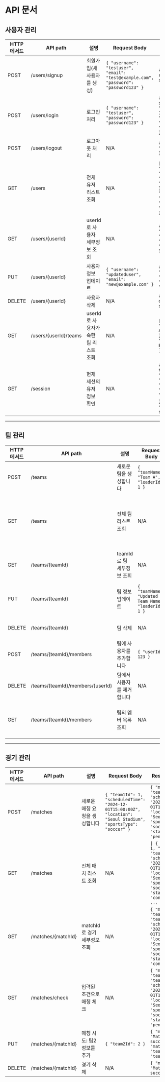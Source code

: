 # API 문서

## 사용자 관리

| HTTP 메서드 | API path              | 설명                               | Request Body                                                   | Response Body                                                |
|-------------|------------------------|------------------------------------|------------------------------------------------------------|---------------------------------------------------------|
| POST        | /users/signup          | 회원가입(새 사용자를 생성)         | `{ "username": "testuser", "email": "test@example.com", "password": "password123" }` | `{ "message": "User registered successfully" }`         |
| POST        | /users/login           | 로그인 처리                        | `{ "username": "testuser", "password": "password123" }`      | `{ "message": "Login successful", "user": { "userId": 1, "username": "testuser", "email": "test@example.com" } }` |
| POST        | /users/logout          | 로그아웃 처리                      | N/A                                                        | `{ "message": "Logout successful" }`                     |
| GET         | /users                 | 전체 유저 리스트 조회              | N/A                                                        | `[ { "userId": 1, "username": "testuser", "email": "test@example.com" }, { "userId": 2, "username": "testuser2", "email": "test2@example.com" } ... ]` |
| GET         | /users/{userId}        | userId로 사용자 세부정보 조회      | N/A                                                        | `{ "userId": 1, "username": "testuser", "email": "test@example.com" }` |
| PUT         | /users/{userId}        | 사용자 정보 업데이트              | `{ "username": "updateduser", "email": "new@example.com" }` | `{ "userId": 1, "username": "updateduser", "email": "new@example.com" }` |
| DELETE      | /users/{userId}        | 사용자 삭제                       | N/A                                                        | `{ "message": "User deleted successfully" }`                |
| GET         | /users/{userId}/teams  | userId로 사용자가 속한 팀 리스트 조회 | N/A                                                        | `[ { "teamId": 1, "teamName": "Team A", "leaderId": 1 }, { "teamId": 2, "teamName": "Team B", "leaderId": 2 } ]` |
| GET         | /session               | 현재 세션의 유저 정보 확인         | N/A                                                        | `{ "authenticated": true, "user": { "userId": 1, "username": "testuser", "email": "test@example.com" } }` 또는 `{ "authenticated": false }` |

---

## 팀 관리

| HTTP 메서드 | API path                     | 설명                                    | Request Body                        | Response Body                   |
|-------------|-------------------------------|-----------------------------------------|-------------------------------------|---------------------------------|
| POST        | /teams                        | 새로운 팀을 생성합니다                  | `{ "teamName": "Team A", "leaderId": 1 }` | `{ "teamId": 1, "teamName": "Team A", "leaderId": 1 }` |
| GET         | /teams                        | 전체 팀 리스트 조회                     | N/A                                 | `[ { "teamId": 1, "teamName": "Team A", "leaderId": 1 }, { "teamId": 2, "teamName": "Team B", "leaderId": 2 } ]` |
| GET         | /teams/{teamId}               | teamId로 팀 세부정보 조회               | N/A                                 | `{ "teamId": 1, "teamName": "Team A", "leaderId": 1 }` |
| PUT         | /teams/{teamId}               | 팀 정보 업데이트                        | `{ "teamName": "Updated Team Name", "leaderId": 1 }` | `{ "teamId": 1, "teamName": "Updated Team Name", "leaderId": 1 }` |
| DELETE      | /teams/{teamId}               | 팀 삭제                                 | N/A                                 | `{ "message": "Team deleted successfully" }`                 |
| POST        | /teams/{teamId}/members       | 팀에 사용자를 추가합니다                | `{ "userId": 123 }`                 | `{ "message": "User added to team successfully" }` |
| DELETE      | /teams/{teamId}/members/{userId} | 팀에서 사용자를 제거합니다             | N/A                                 | `{ "message": "User removed from team successfully" }` |
| GET         | /teams/{teamId}/members       | 팀의 멤버 목록 조회                     | N/A                                 | `[ { "userId": 1, "username": "user1" }, { "userId": 2, "username": "user2" } ]` |

---

## 경기 관리

| HTTP 메서드 | API path              | 설명                               | Request Body                                                   | Response Body                                                |
|-------------|------------------------|------------------------------------|------------------------------------------------------------|---------------------------------------------------------|
| POST        | /matches               | 새로운 매칭 요청을 생성합니다      | `{ "team1Id": 1, "scheduledTime": "2024-12-01T15:00:00Z", "location": "Seoul Stadium", "sportsType": "soccer" }` | `{ "matchId": 1, "team1Id": 1, "scheduledTime": "2024-12-01T15:00:00Z", "location": "Seoul Stadium", "sportsType": "soccer", "status": "pending" }` |
| GET         | /matches               | 전체 매치 리스트 조회              | N/A          | `[ { "matchId": 1, "team1Id": 1, "team2Id": 2, "scheduledTime": "2024-12-01T15:00:00Z", "location": "Seoul Stadium", "sportsType": "soccer", "status": "confirmed" }, ... ]` |
| GET         | /matches/{matchId}     | matchId로 경기 세부정보 조회       | N/A                                                        | `{ "matchId": 1, "team1Id": 1, "team2Id": 2, "scheduledTime": "2024-12-01T15:00:00Z", "location": "Seoul Stadium", "sportsType": "soccer", "status": "confirmed" }` |
| GET         | /matches/check         | 입력된 조건으로 매칭 체크          | N/A                                                        | `{ "matchId": 1, "team1Id": 1, "team2Id": null, "scheduledTime": "2024-12-01T15:00:00Z", "location": "Seoul Stadium", "sportsType": "soccer", "status": "pending" }` |
| PUT         | /matches/{matchId}     | 매칭 시도: 팀2 정보를 추가         | `{ "team2Id": 2 }`                                          | `{ "message": "Match updated successfully", "matchId": 1, "team1Id": 1, "team2Id": 2 }` |
| DELETE      | /matches/{matchId}     | 경기 삭제                         | N/A                                                        | `{ "message": "Match deleted successfully" }`                 |
